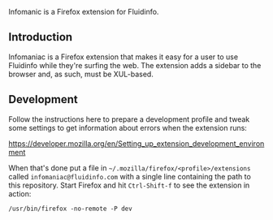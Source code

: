 Infomanic is a Firefox extension for Fluidinfo.


Introduction
------------

Infomaniac is a Firefox extension that makes it easy for a user to use
Fluidinfo while they're surfing the web.  The extension adds a sidebar
to the browser and, as such, must be XUL-based.


Development
-----------

Follow the instructions here to prepare a development profile and
tweak some settings to get information about errors when the extension
runs:

https://developer.mozilla.org/en/Setting_up_extension_development_environment

When that's done put a file in `~/.mozilla/firefox/<profile>/extensions`
called `infomaniac@fluidinfo.com` with a single line containing the
path to this repository.  Start Firefox and hit `Ctrl-Shift-f` to see
the extension in action:

    /usr/bin/firefox -no-remote -P dev
